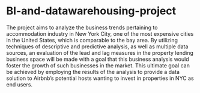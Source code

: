# BI-and-datawarehousing-project
The project aims to analyze the business trends pertaining to accommodation industry in New
York City, one of the most expensive cities in the United States, which is comparable to the bay
area. By utilizing techniques of descriptive and predictive analysis, as well as multiple data
sources, an evaluation of the lead and lag measures in the property lending business space will be
made with a goal that this business analysis would foster the growth of such businesses in the
market. This ultimate goal can be achieved by employing the results of the analysis to provide a
data solution to Airbnb’s potential hosts wanting to invest in properties in NYC as end users.

